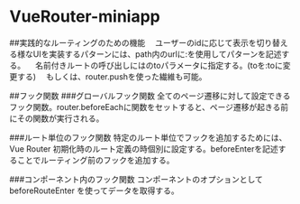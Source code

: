 # VueRouter-miniapp
##実践的なルーティングのための機能
　ユーザーのidに応じて表示を切り替える様なUIを実装するパターンには、path内のurlに:を使用してパターンを記述する。
　名前付きルートの呼び出しには<router-link>のtoパラメータに指定する。(toを:toに変更する)
　もしくは、router.pushを使った繊維も可能。

##フック関数
###グローバルフック関数
  全てのページ遷移に対して設定できるフック関数。router.beforeEachに関数をセットすると、ページ遷移が起きる前にその関数が実行される。

###ルート単位のフック関数
  特定のルート単位でフックを追加するためには、Vue Router 初期化時のルート定義の時個別に設定する。beforeEnterを記述することでルーティング前のフックを追加する。

###コンポーネント内のフック関数
  コンポーネントのオプションとして beforeRouteEnter を使ってデータを取得する。
